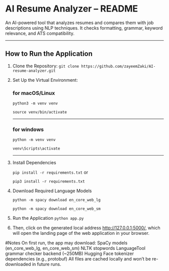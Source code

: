 # AI Resume Analyzer – README
An AI-powered tool that analyzes resumes and compares them with job descriptions using NLP techniques. It checks formatting, grammar, keyword relevance, and ATS compatibility.

---

## How to Run the Application

1. Clone the Repository:
      `git clone https://github.com/zayeemZaki/AI-resume-analyzer.git`
   
3. Set Up the Virtual Environment:
   ### for macOS/Linux
   `python3 -m venv venv`
   
   `source venv/bin/activate`
   
   ---
   ### for windows
   `python -m venv venv`
   
   `venv\Scripts\activate`
   
   ---
5. Install Dependencies
   
   `pip install -r requirements.txt` or
   
   `pip3 install -r requirements.txt`
7. Download Required Language Models
   
   `python -m spacy download en_core_web_lg`
   
   `python -m spacy download en_core_web_sm`
9. Run the Application
   `python app.py`
10. Then, click on the generated local address http://127.0.0.1:5000/, which will open the landing page of the web application in your browser.

#Notes
On first run, the app may download:
SpaCy models (en_core_web_lg, en_core_web_sm)
NLTK stopwords
LanguageTool grammar checker backend (~250MB)
Hugging Face tokenizer dependencies (e.g., protobuf)
All files are cached locally and won’t be re-downloaded in future runs.
